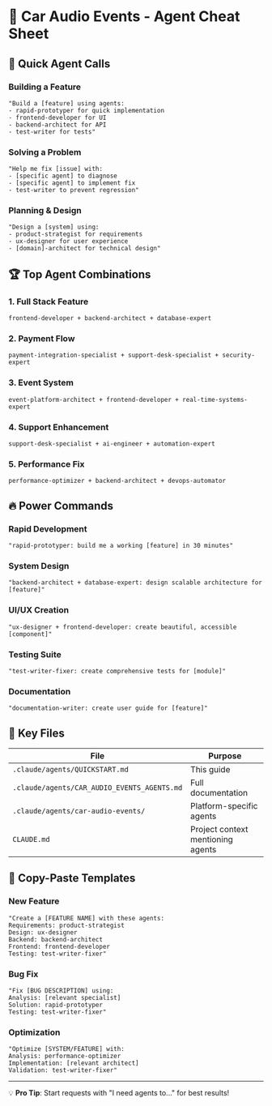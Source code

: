 # 🤖 Car Audio Events - Agent Cheat Sheet

## 🎯 Quick Agent Calls

### Building a Feature
```
"Build a [feature] using agents:
- rapid-prototyper for quick implementation  
- frontend-developer for UI
- backend-architect for API
- test-writer for tests"
```

### Solving a Problem
```
"Help me fix [issue] with:
- [specific agent] to diagnose
- [specific agent] to implement fix
- test-writer to prevent regression"
```

### Planning & Design
```
"Design a [system] using:
- product-strategist for requirements
- ux-designer for user experience
- [domain]-architect for technical design"
```

## 🏆 Top Agent Combinations

### 1. **Full Stack Feature**
```
frontend-developer + backend-architect + database-expert
```

### 2. **Payment Flow**
```
payment-integration-specialist + support-desk-specialist + security-expert
```

### 3. **Event System**
```
event-platform-architect + frontend-developer + real-time-systems-expert
```

### 4. **Support Enhancement**
```
support-desk-specialist + ai-engineer + automation-expert
```

### 5. **Performance Fix**
```
performance-optimizer + backend-architect + devops-automator
```

## 🔥 Power Commands

### Rapid Development
```
"rapid-prototyper: build me a working [feature] in 30 minutes"
```

### System Design
```
"backend-architect + database-expert: design scalable architecture for [feature]"
```

### UI/UX Creation
```
"ux-designer + frontend-developer: create beautiful, accessible [component]"
```

### Testing Suite
```
"test-writer-fixer: create comprehensive tests for [module]"
```

### Documentation
```
"documentation-writer: create user guide for [feature]"
```

## 📁 Key Files

| File | Purpose |
|------|---------|
| `.claude/agents/QUICKSTART.md` | This guide |
| `.claude/agents/CAR_AUDIO_EVENTS_AGENTS.md` | Full documentation |
| `.claude/agents/car-audio-events/` | Platform-specific agents |
| `CLAUDE.md` | Project context mentioning agents |

## 🚀 Copy-Paste Templates

### New Feature
```
"Create a [FEATURE NAME] with these agents:
Requirements: product-strategist  
Design: ux-designer
Backend: backend-architect
Frontend: frontend-developer
Testing: test-writer-fixer"
```

### Bug Fix
```
"Fix [BUG DESCRIPTION] using:
Analysis: [relevant specialist]
Solution: rapid-prototyper
Testing: test-writer-fixer"
```

### Optimization
```
"Optimize [SYSTEM/FEATURE] with:
Analysis: performance-optimizer
Implementation: [relevant architect]
Validation: test-writer-fixer"
```

---
💡 **Pro Tip**: Start requests with "I need agents to..." for best results!